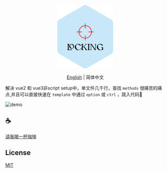 <p align="center">
<img height="200" src="./assets/kv.png" alt="function-quick-locking">
</p>
<p align="center"> <a href="./README.md">English</a> | 简体中文</p>


解决 vue2 和 vue3非script setup中，单文件几千行，查找 `methods` 很痛苦的痛点,并且可以直接快速在 `template` 中通过 `option` 或 `ctrl` ，跳入代码💨

![demo](/assets/demo.gif)

## :coffee:

[请我喝一杯咖啡](https://github.com/Simon-He95/sponsor)

## License

[MIT](./license)
